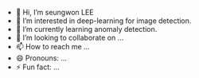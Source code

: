 - 👋 Hi, I’m seungwon LEE
- 👀 I’m interested in deep-learning for image detection.
- 🌱 I’m currently learning anomaly detection.
- 💞️ I’m looking to collaborate on ...
- 📫 How to reach me ...
- 😄 Pronouns: ...
- ⚡ Fun fact: ...

<!---
cory619-seungwon/cory619-seungwon is a ✨ special ✨ repository because its `README.md` (this file) appears on your GitHub profile.
You can click the Preview link to take a look at your changes.
--->
